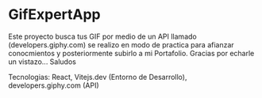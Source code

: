 # GifExpertApp

Este proyecto busca tus GIF por medio de un API llamado (developers.giphy.com) se realizo en modo de practica para afianzar conocmientos y posteriormente subirlo a mi Portafolio. Gracias por echarle un vistazo... Saludos

Tecnologias:
    React, 
    Vitejs.dev (Entorno de Desarrollo), 
    developers.giphy.com (API)
